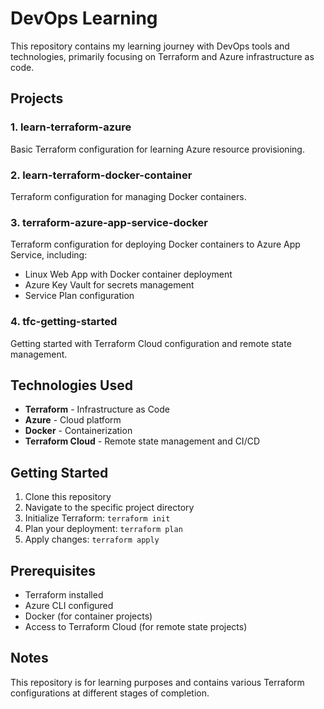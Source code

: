 # DevOps Learning

This repository contains my learning journey with DevOps tools and technologies, primarily focusing on Terraform and Azure infrastructure as code.

## Projects

### 1. learn-terraform-azure
Basic Terraform configuration for learning Azure resource provisioning.

### 2. learn-terraform-docker-container  
Terraform configuration for managing Docker containers.

### 3. terraform-azure-app-service-docker
Terraform configuration for deploying Docker containers to Azure App Service, including:
- Linux Web App with Docker container deployment
- Azure Key Vault for secrets management
- Service Plan configuration

### 4. tfc-getting-started
Getting started with Terraform Cloud configuration and remote state management.

## Technologies Used

- **Terraform** - Infrastructure as Code
- **Azure** - Cloud platform
- **Docker** - Containerization
- **Terraform Cloud** - Remote state management and CI/CD

## Getting Started

1. Clone this repository
2. Navigate to the specific project directory
3. Initialize Terraform: `terraform init`
4. Plan your deployment: `terraform plan`
5. Apply changes: `terraform apply`

## Prerequisites

- Terraform installed
- Azure CLI configured
- Docker (for container projects)
- Access to Terraform Cloud (for remote state projects)

## Notes

This repository is for learning purposes and contains various Terraform configurations at different stages of completion.
